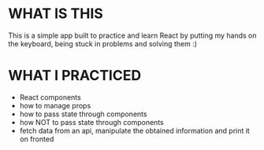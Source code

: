 # WHAT IS THIS 
This is a simple app built to practice and learn React by putting my hands on the keyboard, being stuck in problems and solving them :)


# WHAT I PRACTICED
- React components
- how to manage props
- how to pass state through components
- how NOT to pass state through components
- fetch data from an api, manipulate the obtained information and print it on fronted